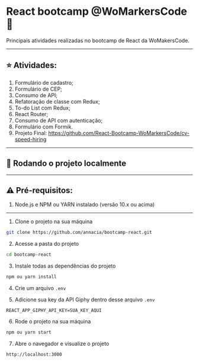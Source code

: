 # React bootcamp @WoMarkersCode :sparkling_heart:
Principais atividades realizadas no bootcamp de React da WoMakersCode.

****

## :star: Atividades:

1. Formulário de cadastro;
2. Formulário de CEP;
3. Consumo de API;
4. Refatoração de classe com Redux;
5. To-do List com Redux;
6. React Router;
7. Consumo de API com autenticação;
8. Formulário com Formik.
9. Projeto Final: https://github.com/React-Bootcamp-WoMarkersCode/cv-speed-hiring

****

## 🚀 Rodando o projeto localmente

****

## ⚠️ Pré-requisitos:

1. Node.js e NPM ou YARN instalado (versão 10.x ou acima)

****

1. Clone o projeto na sua máquina

```sh
git clone https://github.com/annacia/bootcamp-react.git
```

2. Acesse a pasta do projeto

```sh
cd bootcamp-react
```

3. Instale todas as dependências do projeto

```sh
npm ou yarn install
```

4. Crie um arquivo ```.env```

5. Adicione sua key da API Giphy dentro desse arquivo ```.env```

```REACT_APP_GIPHY_API_KEY=SUA_KEY_AQUI```

6. Rode o projeto na sua máquina

```sh
npm ou yarn start
```

7. Abre o navegador e visualize o projeto

```sh
http://localhost:3000
```

